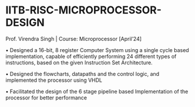 # IITB-RISC-MICROPROCESSOR-DESIGN
Prof. Virendra Singh | Course: Microprocessor           [April’24]

• Designed a 16-bit, 8 register Computer System using a single cycle based implementation, capable of
efficiently performing 24 different types of instructions, based on the given Instruction Set Architecture.

• Designed the flowcharts, datapaths and the control logic, and implemented the processor using VHDL

• Facilitated the design of the 6 stage pipeline based Implementation of the processor for better performance
